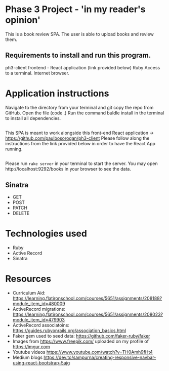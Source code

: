 # Phase 3 Project - 'in my reader's opinion' 
This is a book review SPA. The user is able to upload books and review them.

## Requirements to install and run this program.
ph3-client frontend - React application (link provided below)
Ruby
Access to a terminal.
Internet browser.

# Application instructions
Navigate to the directory from your terminal and git copy the repo from GitHub.
Open the file (code .)
Run the command buldle install in the terminal to install all dependencies.

## 
This SPA is meant to work alongside this front-end React application -> https://github.com/paulbosorogan/ph3-client
Please follow along the instructions from the link provided below in order to have the React App running. 
## 

Please run `rake server` in your terminal to start the server. You may open http://localhost:9292/books in your browser to see the data. 

## Sinatra 
- GET
- POST 
- PATCH
- DELETE

# Technologies used
- Ruby
- Active Record
- Sinatra

# Resources
- Curriculum Aid: https://learning.flatironschool.com/courses/5651/assignments/208188?module_item_id=480009
- ActiveRecord migrations: https://learning.flatironschool.com/courses/5651/assignments/208023?module_item_id=479903
- ActiveRecord associatoins: https://guides.rubyonrails.org/association_basics.html
- Faker gem used to seed data: https://github.com/faker-ruby/faker
- Images from https://www.freepik.com/ uploaded on my profile of https://imgur.com
- Youtube videos https://www.youtube.com/watch?v=TH0Amh9fHt4
- Medium blogs https://dev.to/sampurna/creating-responsive-navbar-using-react-bootstrap-5ajg